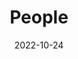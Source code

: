 ---
title: People
date: 2022-10-24

type: landing

sections:
  - block: people
    content:
      title: Meet the Team
      # Choose which groups/teams of users to display.
      #   Edit `user_groups` in each user's profile to add them to one or more of these groups.
      user_groups:
          - Principal Investigator
          - i-Brain Office
          - Senior Investigators
          - Postdoctoral Fellows
          - PH.D.＆M.S. Students
          - Researchers
          - Grad Students
          - Administration
          - Visitors
      sort_by: Params.sequence_weight

      sort_ascending: true
    design:
      show_interests: false
      show_role: true
      show_social: true


  - block: markdown
    content:
      title: Alumni
      subtitle: Former members of our research group
      text: |
        <div style="overflow-x: auto; margin: 20px 0;">
          <table style="width: 100%; border-collapse: collapse; margin: 20px 0; font-size: 16px; box-shadow: 0 2px 8px rgba(0,0,0,0.1);">
            <thead>
              <tr style="background: linear-gradient(135deg, #4bb6ff 0%, #2563eb 100%); color: white;">
                <th style="padding: 15px; text-align: left; border: 1px solid #ddd; font-weight: 600;">NAME</th>
                <th style="padding: 15px; text-align: left; border: 1px solid #ddd; font-weight: 600;">CURRENT POSITION</th>
                <th style="padding: 15px; text-align: left; border: 1px solid #ddd; font-weight: 600;">UNIVERSITY/COMPANY</th>
              </tr>
            </thead>
            <tbody>
              <tr style="background-color: #f8f9fa;">
                <td style="padding: 12px 15px; border: 1px solid #ddd;">Agarwal, Ritesh</td>
                <td style="padding: 12px 15px; border: 1px solid #ddd;">Professor</td>
                <td style="padding: 12px 15px; border: 1px solid #ddd;">University of Pennsylvania Department of Materials Science & Engineering</td>
              </tr>
              <tr style="background-color: white;">
                <td style="padding: 12px 15px; border: 1px solid #ddd;">Ashby, Paul</td>
                <td style="padding: 12px 15px; border: 1px solid #ddd;">Staff Scientist, Imaging and Manipulation of Nanostructures</td>
                <td style="padding: 12px 15px; border: 1px solid #ddd;">Lawrence Berkeley National Laboratory Molecular Foundry</td>
              </tr>
              <tr style="background-color: #f8f9fa;">
                <td style="padding: 12px 15px; border: 1px solid #ddd;">Barrelet, Carl</td>
                <td style="padding: 12px 15px; border: 1px solid #ddd;">Head of Data Science</td>
                <td style="padding: 12px 15px; border: 1px solid #ddd;">KPMG Canada</td>
              </tr>
              <tr style="background-color: white;">
                <td style="padding: 12px 15px; border: 1px solid #ddd;">Bolle, Cristian</td>
                <td style="padding: 12px 15px; border: 1px solid #ddd;">Distinguished MTS</td>
                <td style="padding: 12px 15px; border: 1px solid #ddd;">Nokia Bell Labs</td>
              </tr>
              <tr style="background-color: #f8f9fa;">
                <td style="padding: 12px 15px; border: 1px solid #ddd;">Cahoon, James</td>
                <td style="padding: 12px 15px; border: 1px solid #ddd;">Associate Professor</td>
                <td style="padding: 12px 15px; border: 1px solid #ddd;">The University of North Carolina at Chapel Hill Department of Chemistry</td>
              </tr>
              <tr style="background-color: white;">
                <td style="padding: 12px 15px; border: 1px solid #ddd;">Cao, Anyuan</td>
                <td style="padding: 12px 15px; border: 1px solid #ddd;">Professor</td>
                <td style="padding: 12px 15px; border: 1px solid #ddd;">Peking University Department of Advanced Materials and Nanotechnology</td>
              </tr>
              <tr style="background-color: #f8f9fa;">
                <td style="padding: 12px 15px; border: 1px solid #ddd;">Carnahan, Edmund</td>
                <td style="padding: 12px 15px; border: 1px solid #ddd;">Research Fellow</td>
                <td style="padding: 12px 15px; border: 1px solid #ddd;">The Dow Chemical Company</td>
              </tr>
              <tr style="background-color: white;">
                <td style="padding: 12px 15px; border: 1px solid #ddd;">Casanova, Didier</td>
                <td style="padding: 12px 15px; border: 1px solid #ddd;">Associate Principal</td>
                <td style="padding: 12px 15px; border: 1px solid #ddd;">McKinsey & Company</td>
              </tr>
              <tr style="background-color: #f8f9fa;">
                <td style="padding: 12px 15px; border: 1px solid #ddd;">Chen, Chia-Chun (Jay)</td>
                <td style="padding: 12px 15px; border: 1px solid #ddd;">Professor</td>
                <td style="padding: 12px 15px; border: 1px solid #ddd;">National Taiwan Normal University Department of Chemistry</td>
              </tr>
              <tr style="background-color: white;">
                <td style="padding: 12px 15px; border: 1px solid #ddd;">Chen, Liwei</td>
                <td style="padding: 12px 15px; border: 1px solid #ddd;">Professor</td>
                <td style="padding: 12px 15px; border: 1px solid #ddd;">Chinese Academy of Sciences Suzhou Institute of Nano-Tech and Nano-Bionics</td>
              </tr>
              <tr style="background-color: #f8f9fa;">
                <td style="padding: 12px 15px; border: 1px solid #ddd;">Cheung, Barry Chin Li</td>
                <td style="padding: 12px 15px; border: 1px solid #ddd;">Associate Professor</td>
                <td style="padding: 12px 15px; border: 1px solid #ddd;">University of Nebraska, Lincoln Department of Chemistry, Nebraska Center for Materials and Nanoscience</td>
              </tr>
              <tr style="background-color: white;">
                <td style="padding: 12px 15px; border: 1px solid #ddd;">Choe, Hwan Sung</td>
                <td style="padding: 12px 15px; border: 1px solid #ddd;">Process Engineer 4</td>
                <td style="padding: 12px 15px; border: 1px solid #ddd;">Lam Research</td>
              </tr>
              <tr style="background-color: #f8f9fa;">
                <td style="padding: 12px 15px; border: 1px solid #ddd;">Cohen-Karni, Tzahi</td>
                <td style="padding: 12px 15px; border: 1px solid #ddd;">Associate Professor</td>
                <td style="padding: 12px 15px; border: 1px solid #ddd;">Carnegie Mellon University Department of Biomedical Engineering</td>
              </tr>
              <tr style="background-color: white;">
                <td style="padding: 12px 15px; border: 1px solid #ddd;">Cui, Yi</td>
                <td style="padding: 12px 15px; border: 1px solid #ddd;">Professor</td>
                <td style="padding: 12px 15px; border: 1px solid #ddd;">Stanford University Department of Materials Science & Engineering</td>
              </tr>
              <tr style="background-color: #f8f9fa;">
                <td style="padding: 12px 15px; border: 1px solid #ddd;">Dai, Hongjie</td>
                <td style="padding: 12px 15px; border: 1px solid #ddd;">Professor</td>
                <td style="padding: 12px 15px; border: 1px solid #ddd;">Stanford University Department of Chemistry</td>
              </tr>
              <tr style="background-color: white;">
                <td style="padding: 12px 15px; border: 1px solid #ddd;">Dai, Xiaochuan</td>
                <td style="padding: 12px 15px; border: 1px solid #ddd;">Assistant Professor</td>
                <td style="padding: 12px 15px; border: 1px solid #ddd;">Tsinghua University Department of Biomedical Engineering, School of Medicine</td>
              </tr>
              <tr style="background-color: #f8f9fa;">
                <td style="padding: 12px 15px; border: 1px solid #ddd;">Deng, Bing</td>
                <td style="padding: 12px 15px; border: 1px solid #ddd;">Postdoctoral Fellow</td>
                <td style="padding: 12px 15px; border: 1px solid #ddd;">Rice University Department of Chemistry</td>
              </tr>
              <tr style="background-color: white;">
                <td style="padding: 12px 15px; border: 1px solid #ddd;">Dong, Yajie</td>
                <td style="padding: 12px 15px; border: 1px solid #ddd;">Assistant Professor</td>
                <td style="padding: 12px 15px; border: 1px solid #ddd;">University of Central Florida NanoScience Technology Center</td>
              </tr>
              <tr style="background-color: #f8f9fa;">
                <td style="padding: 12px 15px; border: 1px solid #ddd;">Duan, Xiangfeng</td>
                <td style="padding: 12px 15px; border: 1px solid #ddd;">Professor</td>
                <td style="padding: 12px 15px; border: 1px solid #ddd;">University of California, Los Angeles Department of Chemistry & Biochemistry</td>
              </tr>
              <tr style="background-color: white;">
                <td style="padding: 12px 15px; border: 1px solid #ddd;">Duan, Xiaojie</td>
                <td style="padding: 12px 15px; border: 1px solid #ddd;">Associate Professor</td>
                <td style="padding: 12px 15px; border: 1px solid #ddd;">Peking University Department of Biomedical Engineering</td>
              </tr>
              <tr style="background-color: #f8f9fa;">
                <td style="padding: 12px 15px; border: 1px solid #ddd;">Fang, Ying</td>
                <td style="padding: 12px 15px; border: 1px solid #ddd;">Professor</td>
                <td style="padding: 12px 15px; border: 1px solid #ddd;">National Center for Nanoscience and Technology, China</td>
              </tr>
              <tr style="background-color: white;">
                <td style="padding: 12px 15px; border: 1px solid #ddd;">Friedman, Robin</td>
                <td style="padding: 12px 15px; border: 1px solid #ddd;">Director of Technology</td>
                <td style="padding: 12px 15px; border: 1px solid #ddd;">View, Inc</td>
              </tr>
              <tr style="background-color: #f8f9fa;">
                <td style="padding: 12px 15px; border: 1px solid #ddd;">Frisbie, C. Daniel</td>
                <td style="padding: 12px 15px; border: 1px solid #ddd;">Professor</td>
                <td style="padding: 12px 15px; border: 1px solid #ddd;">University of Minnesota Department of Chemical Engineering & Materials Science</td>
              </tr>
              <tr style="background-color: white;">
                <td style="padding: 12px 15px; border: 1px solid #ddd;">Fu, Tian-Ming</td>
                <td style="padding: 12px 15px; border: 1px solid #ddd;">Postdoctoral Associate</td>
                <td style="padding: 12px 15px; border: 1px solid #ddd;">HHMI Janelia Research Campus</td>
              </tr>
              <tr style="background-color: #f8f9fa;">
                <td style="padding: 12px 15px; border: 1px solid #ddd;">Gao, Ning</td>
                <td style="padding: 12px 15px; border: 1px solid #ddd;">-</td>
                <td style="padding: 12px 15px; border: 1px solid #ddd;">-</td>
              </tr>
              <tr style="background-color: white;">
                <td style="padding: 12px 15px; border: 1px solid #ddd;">Gao, Ruixuan</td>
                <td style="padding: 12px 15px; border: 1px solid #ddd;">Postdoctoral Associate</td>
                <td style="padding: 12px 15px; border: 1px solid #ddd;">Massachusetts Institute of Technology Media Lab and McGovern Institute; Departments of Biological Engineering and Brain and Cognitive Sciences</td>
              </tr>
              <tr style="background-color: #f8f9fa;">
                <td style="padding: 12px 15px; border: 1px solid #ddd;">Gao, Teng</td>
                <td style="padding: 12px 15px; border: 1px solid #ddd;">Professor</td>
                <td style="padding: 12px 15px; border: 1px solid #ddd;">National Center for Nanoscience and Technology, China</td>
              </tr>
              <tr style="background-color: white;">
                <td style="padding: 12px 15px; border: 1px solid #ddd;">Gao, Xuan</td>
                <td style="padding: 12px 15px; border: 1px solid #ddd;">Professor</td>
                <td style="padding: 12px 15px; border: 1px solid #ddd;">Case Western Reserve University Department of Physics</td>
              </tr>
              <tr style="background-color: #f8f9fa;">
                <td style="padding: 12px 15px; border: 1px solid #ddd;">Gong, Jian Ru</td>
                <td style="padding: 12px 15px; border: 1px solid #ddd;">Professor</td>
                <td style="padding: 12px 15px; border: 1px solid #ddd;">National Center for Nanoscience and Technology, China Physical Chemistry</td>
              </tr>
              <tr style="background-color: white;">
                <td style="padding: 12px 15px; border: 1px solid #ddd;">Gradecak, Silvija</td>
                <td style="padding: 12px 15px; border: 1px solid #ddd;">Professor</td>
                <td style="padding: 12px 15px; border: 1px solid #ddd;">Massachusetts Institute of Technology Department of Materials Science & Engineering</td>
              </tr>
              <tr style="background-color: #f8f9fa;">
                <td style="padding: 12px 15px; border: 1px solid #ddd;">Greytak, Andrew</td>
                <td style="padding: 12px 15px; border: 1px solid #ddd;">Associate Professor</td>
                <td style="padding: 12px 15px; border: 1px solid #ddd;">University of South Carolina Department of Chemistry and Biochemistry</td>
              </tr>
              <tr style="background-color: white;">
                <td style="padding: 12px 15px; border: 1px solid #ddd;">Gudiksen, Mark</td>
                <td style="padding: 12px 15px; border: 1px solid #ddd;">Co-founder and Partner</td>
                <td style="padding: 12px 15px; border: 1px solid #ddd;">Circularis Partners LLC</td>
              </tr>
              <tr style="background-color: #f8f9fa;">
                <td style="padding: 12px 15px; border: 1px solid #ddd;">Hafner, Jason</td>
                <td style="padding: 12px 15px; border: 1px solid #ddd;">Professor</td>
                <td style="padding: 12px 15px; border: 1px solid #ddd;">Rice University Department of Physics & Astronomy/Department of Chemistry</td>
              </tr>
              <tr style="background-color: white;">
                <td style="padding: 12px 15px; border: 1px solid #ddd;">Hahm, Jong-in</td>
                <td style="padding: 12px 15px; border: 1px solid #ddd;">Professor</td>
                <td style="padding: 12px 15px; border: 1px solid #ddd;">Georgetown University Department of Chemistry</td>
              </tr>
              <tr style="background-color: #f8f9fa;">
                <td style="padding: 12px 15px; border: 1px solid #ddd;">Hata, Kenji</td>
                <td style="padding: 12px 15px; border: 1px solid #ddd;">Director</td>
                <td style="padding: 12px 15px; border: 1px solid #ddd;">National Institute of Advanced Industrial Science & Technology (AIST), CNT-Application Research Center</td>
              </tr>
              <tr style="background-color: white;">
                <td style="padding: 12px 15px; border: 1px solid #ddd;">Hayden, Oliver</td>
                <td style="padding: 12px 15px; border: 1px solid #ddd;">Professor</td>
                <td style="padding: 12px 15px; border: 1px solid #ddd;">Technical University of Munich Electrical and Computer Engineering</td>
              </tr>
              <tr style="background-color: #f8f9fa;">
                <td style="padding: 12px 15px; border: 1px solid #ddd;">Hong, Guosong</td>
                <td style="padding: 12px 15px; border: 1px solid #ddd;">Assistant Professor</td>
                <td style="padding: 12px 15px; border: 1px solid #ddd;">Stanford University Department of Materials Science & Engineering</td>
              </tr>
              <tr style="background-color: white;">
                <td style="padding: 12px 15px; border: 1px solid #ddd;">Hu, Jiangtao</td>
                <td style="padding: 12px 15px; border: 1px solid #ddd;">Marketing Director</td>
                <td style="padding: 12px 15px; border: 1px solid #ddd;">Lam Research</td>
              </tr>
              <tr style="background-color: #f8f9fa;">
                <td style="padding: 12px 15px; border: 1px solid #ddd; font-weight: 500;">Hu, Jinsong</td>
                <td style="padding: 12px 15px; border: 1px solid #ddd;">Professor</td>
                <td style="padding: 12px 15px; border: 1px solid #ddd;">Key Laboratory of Molecular Nanostructure and Nanotechnology Institute of Chemistry, Chinese Academy of Sciences</td>
              </tr>
              <tr style="background-color: white;">
                <td style="padding: 12px 15px; border: 1px solid #ddd; font-weight: 500;">Hu, Yongjie</td>
                <td style="padding: 12px 15px; border: 1px solid #ddd;">Associate Professor</td>
                <td style="padding: 12px 15px; border: 1px solid #ddd;">University of California, Los Angeles Department of Mechanical & Aerospace Engineering</td>
              </tr>
              <tr style="background-color: #f8f9fa;">
                <td style="padding: 12px 15px; border: 1px solid #ddd; font-weight: 500;">Huang, Yu</td>
                <td style="padding: 12px 15px; border: 1px solid #ddd;">Professor</td>
                <td style="padding: 12px 15px; border: 1px solid #ddd;">University of California, Los Angeles Department of Materials Science & Engineering</td>
              </tr>
              <tr style="background-color: white;">
                <td style="padding: 12px 15px; border: 1px solid #ddd; font-weight: 500;">Javey, Ali</td>
                <td style="padding: 12px 15px; border: 1px solid #ddd;">Professor</td>
                <td style="padding: 12px 15px; border: 1px solid #ddd;">University of California, Berkeley Department of Electrical Engineering & Computer Science</td>
              </tr>
              <tr style="background-color: #f8f9fa;">
                <td style="padding: 12px 15px; border: 1px solid #ddd; font-weight: 500;">Jiang, Xiaocheng</td>
                <td style="padding: 12px 15px; border: 1px solid #ddd;">Assistant Professor</td>
                <td style="padding: 12px 15px; border: 1px solid #ddd;">Tufts University Department of Biomedical Engineering</td>
              </tr>
              <tr style="background-color: white;">
                <td style="padding: 12px 15px; border: 1px solid #ddd; font-weight: 500;">Jin, Song</td>
                <td style="padding: 12px 15px; border: 1px solid #ddd;">Professor</td>
                <td style="padding: 12px 15px; border: 1px solid #ddd;">University of Wisconsin-Madison Department of Chemistry</td>
              </tr>
              <tr style="background-color: #f8f9fa;">
                <td style="padding: 12px 15px; border: 1px solid #ddd; font-weight: 500;">Joselevich, Ernesto</td>
                <td style="padding: 12px 15px; border: 1px solid #ddd;">Professor</td>
                <td style="padding: 12px 15px; border: 1px solid #ddd;">Weizmann Institute of Science, Israel Department of Materials and Interfaces</td>
              </tr>
              <tr style="background-color: white;">
                <td style="padding: 12px 15px; border: 1px solid #ddd; font-weight: 500;">Kelty, Stephen</td>
                <td style="padding: 12px 15px; border: 1px solid #ddd;">Professor</td>
                <td style="padding: 12px 15px; border: 1px solid #ddd;">Seton Hall University Department of Chemistry & Biochemistry</td>
              </tr>
              <tr style="background-color: #f8f9fa;">
                <td style="padding: 12px 15px; border: 1px solid #ddd; font-weight: 500;">Kempa, Thomas</td>
                <td style="padding: 12px 15px; border: 1px solid #ddd;">Assistant Professor</td>
                <td style="padding: 12px 15px; border: 1px solid #ddd;">Johns Hopkins University Department of Chemistry</td>
              </tr>
              <tr style="background-color: white;">
                <td style="padding: 12px 15px; border: 1px solid #ddd; font-weight: 500;">Kim, Philip</td>
                <td style="padding: 12px 15px; border: 1px solid #ddd;">Professor</td>
                <td style="padding: 12px 15px; border: 1px solid #ddd;">Harvard University Department of Physics</td>
              </tr>
              <tr style="background-color: #f8f9fa;">
                <td style="padding: 12px 15px; border: 1px solid #ddd; font-weight: 500;">Kim, Sun Kyung</td>
                <td style="padding: 12px 15px; border: 1px solid #ddd;">Associate Professor</td>
                <td style="padding: 12px 15px; border: 1px solid #ddd;">Kyung Hee University Department of Applied Physics</td>
              </tr>
              <tr style="background-color: white;">
                <td style="padding: 12px 15px; border: 1px solid #ddd; font-weight: 500;">Lauhon, Lincoln</td>
                <td style="padding: 12px 15px; border: 1px solid #ddd;">Professor; Associate Chair</td>
                <td style="padding: 12px 15px; border: 1px solid #ddd;">Northwestern University Department of Materials Science & Engineering</td>
              </tr>
              <tr style="background-color: #f8f9fa;">
                <td style="padding: 12px 15px; border: 1px solid #ddd; font-weight: 500;">Lee, Jae-Hyun</td>
                <td style="padding: 12px 15px; border: 1px solid #ddd;">Assistant Professor</td>
                <td style="padding: 12px 15px; border: 1px solid #ddd;">Yonsei University IBS Center for Nanomedicine</td>
              </tr>
              <tr style="background-color: white;">
                <td style="padding: 12px 15px; border: 1px solid #ddd; font-weight: 500;">Lee, Jongha</td>
                <td style="padding: 12px 15px; border: 1px solid #ddd;">Postdoctoral Fellow</td>
                <td style="padding: 12px 15px; border: 1px solid #ddd;">Harvard University Applied Physics</td>
              </tr>
              <tr style="background-color: #f8f9fa;">
                <td style="padding: 12px 15px; border: 1px solid #ddd; font-weight: 500;">Lee, Jung Min</td>
                <td style="padding: 12px 15px; border: 1px solid #ddd;">Postdoctoral Fellow</td>
                <td style="padding: 12px 15px; border: 1px solid #ddd;">Korea University Department of Physics</td>
              </tr>
              <tr style="background-color: white;">
                <td style="padding: 12px 15px; border: 1px solid #ddd; font-weight: 500;">Li, Yat</td>
                <td style="padding: 12px 15px; border: 1px solid #ddd;">Professor</td>
                <td style="padding: 12px 15px; border: 1px solid #ddd;">University of California, Santa Cruz Department of Chemistry & Biochemistry</td>
              </tr>
              <tr style="background-color: #f8f9fa;">
                <td style="padding: 12px 15px; border: 1px solid #ddd; font-weight: 500;">Li, Yonghong</td>
                <td style="padding: 12px 15px; border: 1px solid #ddd;">Research Scientist</td>
                <td style="padding: 12px 15px; border: 1px solid #ddd;">Texas Instruments</td>
              </tr>
              <tr style="background-color: white;">
                <td style="padding: 12px 15px; border: 1px solid #ddd; font-weight: 500;">Lin, Dingchang</td>
                <td style="padding: 12px 15px; border: 1px solid #ddd;">Assistant Professor</td>
                <td style="padding: 12px 15px; border: 1px solid #ddd;">Johns Hopkins University</td>
              </tr>
              <tr style="background-color: #f8f9fa;">
                <td style="padding: 12px 15px; border: 1px solid #ddd; font-weight: 500;">Lin, Keng-hui</td>
                <td style="padding: 12px 15px; border: 1px solid #ddd;">Associate Research Fellow</td>
                <td style="padding: 12px 15px; border: 1px solid #ddd;">Academia Sinica, Taiwan Institute of Physics</td>
              </tr>
              <tr style="background-color: white;">
                <td style="padding: 12px 15px; border: 1px solid #ddd; font-weight: 500;">Liu, Jia</td>
                <td style="padding: 12px 15px; border: 1px solid #ddd;">Assistant Professor</td>
                <td style="padding: 12px 15px; border: 1px solid #ddd;">Harvard University School of Engineering and Applied Sciences</td>
              </tr>
              <tr style="background-color: #f8f9fa;">
                <td style="padding: 12px 15px; border: 1px solid #ddd; font-weight: 500;">Liu, Jie</td>
                <td style="padding: 12px 15px; border: 1px solid #ddd;">Professor</td>
                <td style="padding: 12px 15px; border: 1px solid #ddd;">Duke University Department of Chemistry</td>
              </tr>
              <tr style="background-color: white;">
                <td style="padding: 12px 15px; border: 1px solid #ddd; font-weight: 500;">Lu, Wei</td>
                <td style="padding: 12px 15px; border: 1px solid #ddd;">Professor</td>
                <td style="padding: 12px 15px; border: 1px solid #ddd;">University of Michigan-Ann Arbor Department of Electrical Engineering & Computer Science</td>
              </tr>
              <tr style="background-color: #f8f9fa;">
                <td style="padding: 12px 15px; border: 1px solid #ddd; font-weight: 500;">Mankin, Max</td>
                <td style="padding: 12px 15px; border: 1px solid #ddd;">Co-founder and Chief Technology Officer</td>
                <td style="padding: 12px 15px; border: 1px solid #ddd;">Modern Electron Inc.</td>
              </tr>
              <tr style="background-color: white;">
                <td style="padding: 12px 15px; border: 1px solid #ddd; font-weight: 500;">McAlpine, Michael</td>
                <td style="padding: 12px 15px; border: 1px solid #ddd;">Professor</td>
                <td style="padding: 12px 15px; border: 1px solid #ddd;">University of Minnesota Department of Mechanical Engineering</td>
              </tr>
              <tr style="background-color: #f8f9fa;">
                <td style="padding: 12px 15px; border: 1px solid #ddd; font-weight: 500;">Morales, Alfredo</td>
                <td style="padding: 12px 15px; border: 1px solid #ddd;">Manager</td>
                <td style="padding: 12px 15px; border: 1px solid #ddd;">Sandia National Laboratories Radiation and Nuclear Detection Materials and Analysis</td>
              </tr>
              <tr style="background-color: white;">
                <td style="padding: 12px 15px; border: 1px solid #ddd; font-weight: 500;">Nam, SungWoo</td>
                <td style="padding: 12px 15px; border: 1px solid #ddd;">Associate Professor</td>
                <td style="padding: 12px 15px; border: 1px solid #ddd;">University of Illinois at Urbana-Champaign Department of Mechanical Science and Engineering</td>
              </tr>
              <tr style="background-color: #f8f9fa;">
                <td style="padding: 12px 15px; border: 1px solid #ddd; font-weight: 500;">Nelson, Erik</td>
                <td style="padding: 12px 15px; border: 1px solid #ddd;">Director|Optoelectronic Devices</td>
                <td style="padding: 12px 15px; border: 1px solid #ddd;">Fathom Computing</td>
              </tr>
              <tr style="background-color: white;">
                <td style="padding: 12px 15px; border: 1px solid #ddd; font-weight: 500;">Niu, Chunming</td>
                <td style="padding: 12px 15px; border: 1px solid #ddd;">Professor</td>
                <td style="padding: 12px 15px; border: 1px solid #ddd;">Xi'an Jiaotong University Center of Nanomaterials for Renewable Energy</td>
              </tr>
              <tr style="background-color: #f8f9fa;">
                <td style="padding: 12px 15px; border: 1px solid #ddd; font-weight: 500;">No, You-Shin</td>
                <td style="padding: 12px 15px; border: 1px solid #ddd;">Assistant Professor</td>
                <td style="padding: 12px 15px; border: 1px solid #ddd;">Konkuk University Department of Physics</td>
              </tr>
              <tr style="background-color: white;">
                <td style="padding: 12px 15px; border: 1px solid #ddd; font-weight: 500;">Noy, Aleksandr</td>
                <td style="padding: 12px 15px; border: 1px solid #ddd;">Associate Adjunct Professor</td>
                <td style="padding: 12px 15px; border: 1px solid #ddd;">University of California, Merced; School of Natural Sciences</td>
              </tr>
              <tr style="background-color: #f8f9fa;">
                <td style="padding: 12px 15px; border: 1px solid #ddd; font-weight: 500;">Odom, Teri</td>
                <td style="padding: 12px 15px; border: 1px solid #ddd;">Professor</td>
                <td style="padding: 12px 15px; border: 1px solid #ddd;">Northwestern University Department of Chemistry</td>
              </tr>
              <tr style="background-color: white;">
                <td style="padding: 12px 15px; border: 1px solid #ddd; font-weight: 500;">Oosterkamp, Tjerk</td>
                <td style="padding: 12px 15px; border: 1px solid #ddd;">Professor</td>
                <td style="padding: 12px 15px; border: 1px solid #ddd;">Leiden University, Netherlands Department of Physics</td>
              </tr>
              <tr style="background-color: #f8f9fa;">
                <td style="padding: 12px 15px; border: 1px solid #ddd; font-weight: 500;">Ouyang, Min</td>
                <td style="padding: 12px 15px; border: 1px solid #ddd;">Professor</td>
                <td style="padding: 12px 15px; border: 1px solid #ddd;">University of Maryland Department of Physics</td>
              </tr>
              <tr style="background-color: white;">
                <td style="padding: 12px 15px; border: 1px solid #ddd; font-weight: 500;">Park, Hong-Gyu</td>
                <td style="padding: 12px 15px; border: 1px solid #ddd;">Professor</td>
                <td style="padding: 12px 15px; border: 1px solid #ddd;">Korea University Department of Physics</td>
              </tr>
              <tr style="background-color: #f8f9fa;">
                <td style="padding: 12px 15px; border: 1px solid #ddd; font-weight: 500;">Park, Jang-Ung</td>
                <td style="padding: 12px 15px; border: 1px solid #ddd;">Associate Professor</td>
                <td style="padding: 12px 15px; border: 1px solid #ddd;">Yonsei University Department of Materials Science and Engineering</td>
              </tr>
              <tr style="background-color: white;">
                <td style="padding: 12px 15px; border: 1px solid #ddd; font-weight: 500;">Park, Won Il</td>
                <td style="padding: 12px 15px; border: 1px solid #ddd;">Professor</td>
                <td style="padding: 12px 15px; border: 1px solid #ddd;">Hanyang University, Korea Division of Materials Science & Engineering</td>
              </tr>
              <tr style="background-color: #f8f9fa;">
                <td style="padding: 12px 15px; border: 1px solid #ddd; font-weight: 500;">Patolsky, Fernando</td>
                <td style="padding: 12px 15px; border: 1px solid #ddd;">Associate Professor</td>
                <td style="padding: 12px 15px; border: 1px solid #ddd;">Tel Aviv University, Israel School of Chemistry</td>
              </tr>
              <tr style="background-color: white;">
                <td style="padding: 12px 15px; border: 1px solid #ddd; font-weight: 500;">Qi, Yue</td>
                <td style="padding: 12px 15px; border: 1px solid #ddd;">Research Assistant Professor</td>
                <td style="padding: 12px 15px; border: 1px solid #ddd;">Peking University College of Chemistry and Molecular Engineering</td>
              </tr>
              <tr style="background-color: #f8f9fa;">
                <td style="padding: 12px 15px; border: 1px solid #ddd; font-weight: 500;">Qian, Fang</td>
                <td style="padding: 12px 15px; border: 1px solid #ddd;">Research Staff</td>
                <td style="padding: 12px 15px; border: 1px solid #ddd;">Lawrence Livermore National Laboratory Materials Science Division</td>
              </tr>
              <tr style="background-color: white;">
                <td style="padding: 12px 15px; border: 1px solid #ddd; font-weight: 500;">Qiao, Zheng-Ping</td>
                <td style="padding: 12px 15px; border: 1px solid #ddd;">Associate Professor</td>
                <td style="padding: 12px 15px; border: 1px solid #ddd;">Sun Yat-Sen University Department of Chemistry & Chemical Engineering</td>
              </tr>
              <tr style="background-color: #f8f9fa;">
                <td style="padding: 12px 15px; border: 1px solid #ddd; font-weight: 500;">Qing, Quan</td>
                <td style="padding: 12px 15px; border: 1px solid #ddd;">Associate Professor</td>
                <td style="padding: 12px 15px; border: 1px solid #ddd;">Arizona State University Department of Physics/The Biodesign Institute</td>
              </tr>
              <tr style="background-color: white;">
                <td style="padding: 12px 15px; border: 1px solid #ddd; font-weight: 500;">Radovanovic, Pavle</td>
                <td style="padding: 12px 15px; border: 1px solid #ddd;">Professor</td>
                <td style="padding: 12px 15px; border: 1px solid #ddd;">University of Waterloo, Canada Department of Chemistry</td>
              </tr>
              <tr style="background-color: #f8f9fa;">
                <td style="padding: 12px 15px; border: 1px solid #ddd; font-weight: 500;">Rueckes, Thomas</td>
                <td style="padding: 12px 15px; border: 1px solid #ddd;">Chief Technical Officer</td>
                <td style="padding: 12px 15px; border: 1px solid #ddd;">Nantero, Inc.</td>
              </tr>
              <tr style="background-color: white;">
                <td style="padding: 12px 15px; border: 1px solid #ddd; font-weight: 500;">Schuhmann, Thomas</td>
                <td style="padding: 12px 15px; border: 1px solid #ddd;">Technology Prospector</td>
                <td style="padding: 12px 15px; border: 1px solid #ddd;">X – The Moonshot Factory</td>
              </tr>
              <tr style="background-color: #f8f9fa;">
                <td style="padding: 12px 15px; border: 1px solid #ddd; font-weight: 500;">Sheehan, Paul</td>
                <td style="padding: 12px 15px; border: 1px solid #ddd;">Program Manager, Biological Technologies Office</td>
                <td style="padding: 12px 15px; border: 1px solid #ddd;">Defense Advanced Research Projects Agency</td>
              </tr>
              <tr style="background-color: white;">
                <td style="padding: 12px 15px; border: 1px solid #ddd; font-weight: 500;">Shim, Wooyoung</td>
                <td style="padding: 12px 15px; border: 1px solid #ddd;">Associate Professor</td>
                <td style="padding: 12px 15px; border: 1px solid #ddd;">Yonsei University Department of Materials Science and Engineering</td>
              </tr>
              <tr style="background-color: #f8f9fa;">
                <td style="padding: 12px 15px; border: 1px solid #ddd; font-weight: 500;">Smith, David</td>
                <td style="padding: 12px 15px; border: 1px solid #ddd;">Professor</td>
                <td style="padding: 12px 15px; border: 1px solid #ddd;">University of Southampton Nanomaterials Group</td>
              </tr>
              <tr style="background-color: white;">
                <td style="padding: 12px 15px; border: 1px solid #ddd; font-weight: 500;">Stevens, Andrew</td>
                <td style="padding: 12px 15px; border: 1px solid #ddd;">Managing Director</td>
                <td style="padding: 12px 15px; border: 1px solid #ddd;">DC Energy</td>
              </tr>
              <tr style="background-color: #f8f9fa;">
                <td style="padding: 12px 15px; border: 1px solid #ddd; font-weight: 500;">Strehle, Steffen</td>
                <td style="padding: 12px 15px; border: 1px solid #ddd;">Professor</td>
                <td style="padding: 12px 15px; border: 1px solid #ddd;">Ilmenau University of Technology Department of Mechanical Engineering Microsystems Technology</td>
              </tr>
              <tr style="background-color: white;">
                <td style="padding: 12px 15px; border: 1px solid #ddd; font-weight: 500;">Tian, Bozhi</td>
                <td style="padding: 12px 15px; border: 1px solid #ddd;">Associate Professor</td>
                <td style="padding: 12px 15px; border: 1px solid #ddd;">University of Chicago Department of Chemistry</td>
              </tr>
            </tbody>
          </table>
        </div>
        
        ---
       
    design:
      show_interests: false
      show_role: true
      show_social: true
      columns: '1'
      background:
        color: '#ffffff'
---
